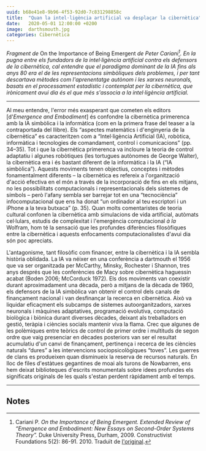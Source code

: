 ```yaml
---
uuid: b68e41e8-9b96-4f53-92d0-7c831298858c
title:  "Quan la intel·ligència artificial va desplaçar la cibernètica"
date:   2020-05-01 12:00:00 +0200
image:  darthsmouth.jpg
categories: Cibernètica
---
```


_Fragment de_ On the Importance of Being Emergent _de Peter Cariani[^1]. En la pugna entre els fundadors de la intel·ligència artificial contra els defensors de la cibernètica, cal entendre que el paradigma dominant de la IA fins als anys 80 era el de les representacions simbòliques dels problemes, i per tant descartava mètodes com l'aprenentatge autònom i les xarxes neuronals, basats en el processament estadístic i contemplat per la cibernètica, que irònicament avui dia és el que més s'associa a la intel·ligència artificial._

<hr class="wp-block-separator is-style-wide">

Al meu entendre, l'error més exasperant que cometen els editors [d'_Emergence and Embodiment_\] és confondre la cibernètica primerenca amb la IA simbòlica i la informàtica (com en la primera frase del teaser a la contraportada del llibre). Els “aspectes matemàtics i d'enginyeria de la cibernètica” es caracteritzen com a “Intel·ligència Artificial (IA), robòtica, informàtica i tecnologies de comandament, control i comunicacions” (pp. 34–35). Tot i que la cibernètica primerenca va incloure la teoria de control adaptatiu i algunes robòtiques (les tortugues autònomes de George Walter), la cibernètica era i és bastant diferent de la informàtica i la IA (“IA simbòlica”). Aquests moviments tenen objectius, conceptes i mètodes fonamentalment diferents – la cibernètica es refereix a l'organització d'acció efectiva en el món a través de la incorporació de fins en els mitjans, no les possibilitats computacionals i representacionals dels sistemes de símbols – però l'afany sembla ser barrejar tot en una “tecnociència” infocomputacional que ens ha donat “un ordinador al teu escriptori i un iPhone a la teva butxaca” (p. 35). Quan molts comentaristes de teoria cultural confonen la cibernètica amb simulacions de vida artificial, autòmats cel·lulars, estudis de complexitat i l'emergència computacional _à la_ Wolfram, hom té la sensació que les profundes diferències filosòfiques entre la cibernètica i aquests enfocaments computacionalistes d'avui dia són poc apreciats.

L'antagonisme, tant filosòfic com financer, entre la cibernètica i la IA sembla història oblidada. La IA va néixer en una conferència a dartmouth el 1956 que va ser organitzada per McCarthy, Minsky, Rochester i Shannon, tres anys després que les conferències de Macy sobre cibernètica haguessin acabat (Boden 2006; McCorduck 1972). Els dos moviments van coexistir durant aproximadament una dècada, però a mitjans de la dècada de 1960, els defensors de la IA simbòlica van obtenir el control dels canals de finançament nacional i van desfinançar la recerca en cibernètica. Això va liquidar eficaçment els subcamps de sistemes autoorganitzadors, xarxes neuronals i màquines adaptatives, programació evolutiva, computació biològica i biònica durant diverses dècades, deixant als treballadors en gestió, teràpia i ciències socials mantenir viva la flama. Crec que algunes de les polèmiques entre teòrics de control de primer ordre i multituds de segon ordre que vaig presenciar en dècades posteriors van ser el resultat acumulatiu d'un canvi de finançament, pertinença i recerca de les ciències naturals “dures” a les intervencions sociopsicològiques “toves”. Les guerres de clans es produeixen quan disminueix la reserva de recursos naturals. En lloc de files d'estàtues gegantines de moai als turons de Nowbarren, ens hem deixat biblioteques d'escrits monumentals sobre idees profundes els significats originals de les quals s'estan perdent ràpidament amb el temps.

<hr class="wp-block-separator is-style-wide">

## Notes

[^1]: Cariani P. _On the Importance of Being Emergent. Extended Review of “Emergence and Embodiment: New Essays on Second-Order Systems Theory”._ Duke University Press, Durham, 2009. Constructivist Foundations 5(2): 86-91. 2010. Traduït de [l'original](http://constructivist.info/5/2/086.cariani).
